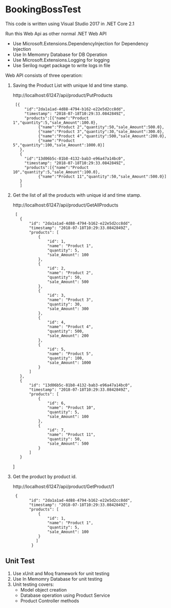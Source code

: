 # BookingBossTest

This code is written using Visual Studio 2017 in .NET Core 2.1

Run this Web Api as other normal .NET Web API


* Use Microsoft.Extensions.DependencyInjection for Dependency Injection
* Use In Memomry Database for DB Operation
* Use Microsoft.Extensions.Logging for logging 
* Use Serilog nuget package to write logs in file 

Web API consists of three operation:
  1. Saving the Product List with unique Id and time stamp.
  
        http://localhost:61247/api/product/PutProducts
        
          [{
              "id":"2da1a1ad-4d88-4794-b162-e22e5d2cc8dd",
              "timestamp": "2018-07-18T10:29:33.0842849Z",
              "products":[{"name":"Product 1","quantity":5,"sale_Amount":100.0},
                    {"name":"Product 2","quantity":50,"sale_Amount":500.0},
                    {"name":"Product 3","quantity":30,"sale_Amount":300.0},
                    {"name":"Product 4","quantity":500,"sale_Amount":200.0},
                    {"name":"Product 5","quantity":100,"sale_Amount":1000.0}]
            },
            {
              "id":"13d06b5c-81b8-4132-bab3-e96a47a14bc0",
              "timestamp": "2018-07-18T10:29:33.0842849Z",
              "products":[{"name":"Product 10","quantity":5,"sale_Amount":100.0},
                    {"name":"Product 11","quantity":50,"sale_Amount":500.0}]
            }
            ]
  2. Get the list of all the products with unique id and time stamp.
  
        http://localhost:61247/api/product/GetAllProducts
        
          [
            {
                "id": "2da1a1ad-4d88-4794-b162-e22e5d2cc8dd",
                "timestamp": "2018-07-18T10:29:33.0842849Z",
                "products": [
                    {
                        "id": 1,
                        "name": "Product 1",
                        "quantity": 5,
                        "sale_Amount": 100
                    },
                    {
                        "id": 2,
                        "name": "Product 2",
                        "quantity": 50,
                        "sale_Amount": 500
                    },
                    {
                        "id": 3,
                        "name": "Product 3",
                        "quantity": 30,
                        "sale_Amount": 300
                    },
                    {
                        "id": 4,
                        "name": "Product 4",
                        "quantity": 500,
                        "sale_Amount": 200
                    },
                    {
                        "id": 5,
                        "name": "Product 5",
                        "quantity": 100,
                        "sale_Amount": 1000
                    }
                ]
            },
            {
                "id": "13d06b5c-81b8-4132-bab3-e96a47a14bc0",
                "timestamp": "2018-07-18T10:29:33.0842849Z",
                "products": [
                    {
                        "id": 6,
                        "name": "Product 10",
                        "quantity": 5,
                        "sale_Amount": 100
                    },
                    {
                        "id": 7,
                        "name": "Product 11",
                        "quantity": 50,
                        "sale_Amount": 500
                    }
                ]
            }
        ]
  3. Get the product by product id.
  
      http://localhost:61247/api/product/GetProduct/1
      
          {
                "id": "2da1a1ad-4d88-4794-b162-e22e5d2cc8dd",
                "timestamp": "2018-07-18T10:29:33.0842849Z",
                "products": [
                    {
                        "id": 1,
                        "name": "Product 1",
                        "quantity": 5,
                        "sale_Amount": 100
                    }
                   ]
                 }
  
Unit Test
---------
1. Use xUnit and Moq framework for unit testing
2. Use In Memomry Database for unit testing
3. Unit testing covers:
    - Model object creation
    - Database operation using Product Service
    - Product Controller methods
